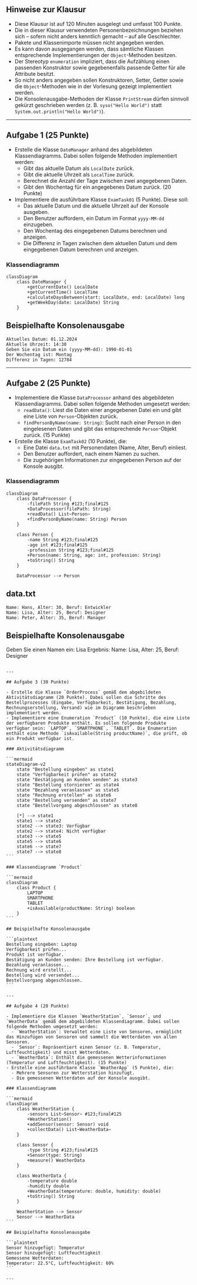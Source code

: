 ## Hinweise zur Klausur

- Diese Klausur ist auf 120 Minuten ausgelegt und umfasst 100 Punkte.
- Die in dieser Klausur verwendeten Personenbezeichnungen beziehen sich – sofern nicht anders kenntlich gemacht – auf alle Geschlechter.
- Pakete und Klassenimporte müssen nicht angegeben werden.
- Es kann davon ausgegangen werden, dass sämtliche Klassen entsprechende Implementierungen der `Object`-Methoden besitzen.
- Der Stereotyp `enumeration` impliziert, dass die Aufzählung einen passenden Konstruktor sowie gegebenenfalls passende Getter für alle Attribute besitzt.
- So nicht anders angegeben sollen Konstruktoren, Setter, Getter sowie die `Object`-Methoden wie in der Vorlesung gezeigt implementiert werden.
- Die Konsolenausgabe-Methoden der Klasse `PrintStream` dürfen sinnvoll gekürzt geschrieben werden (z. B. `syso("Hello World")` statt `System.out.println("Hello World")`).

---

## Aufgabe 1 (25 Punkte)

- Erstelle die Klasse `DateManager` anhand des abgebildeten Klassendiagramms. Dabei sollen folgende Methoden implementiert werden:
  - Gibt das aktuelle Datum als `LocalDate` zurück.
  - Gibt die aktuelle Uhrzeit als `LocalTime` zurück.
  - Berechnet die Anzahl der Tage zwischen zwei angegebenen Daten.
  - Gibt den Wochentag für ein angegebenes Datum zurück. (20 Punkte)
- Implementiere die ausführbare Klasse `ExamTask01` (5 Punkte). Diese soll:
  - Das aktuelle Datum und die aktuelle Uhrzeit auf der Konsole ausgeben.
  - Den Benutzer auffordern, ein Datum im Format `yyyy-MM-dd` einzugeben.
  - Den Wochentag des eingegebenen Datums berechnen und anzeigen.
  - Die Differenz in Tagen zwischen dem aktuellen Datum und dem eingegebenen Datum berechnen und anzeigen.

### Klassendiagramm

```mermaid
classDiagram
    class DateManager {
        +getCurrentDate() LocalDate
        +getCurrentTime() LocalTime
        +calculateDaysBetween(start: LocalDate, end: LocalDate) long
        +getWeekDay(date: LocalDate) String
    }
```

## Beispielhafte Konsolenausgabe

```plaintext
Aktuelles Datum: 01.12.2024
Aktuelle Uhrzeit: 14:30
Geben Sie ein Datum ein (yyyy-MM-dd): 1990-01-01
Der Wochentag ist: Montag
Differenz in Tagen: 12784
```

---

## Aufgabe 2 (25 Punkte)

- Implementiere die Klasse `DataProcessor` anhand des abgebildeten Klassendiagramms. Dabei sollen folgende Methoden umgesetzt werden:
  - `readData()`: Liest die Daten einer angegebenen Datei ein und gibt eine Liste von `Person`-Objekten zurück.
  - `findPersonByName(name: String)`: Sucht nach einer Person in den eingelesenen Daten und gibt das entsprechende `Person`-Objekt zurück. (15 Punkte)
- Erstelle die Klasse `ExamTask02` (10 Punkte), die:
  - Eine Datei `data.txt` mit Personendaten (Name, Alter, Beruf) einliest.
  - Den Benutzer auffordert, nach einem Namen zu suchen.
  - Die zugehörigen Informationen zur eingegebenen Person auf der Konsole ausgibt.

### Klassendiagramm

```mermaid
classDiagram
    class DataProcessor {
        -filePath String #123;final#125
        +DataProcessor(filePath: String)
        +readData() List~Person~
        +findPersonByName(name: String) Person
    }

    class Person {
        -name String #123;final#125
        -age int #123;final#125
        -profession String #123;final#125
        +Person(name: String, age: int, profession: String)
        +toString() String
    }

    DataProcessor --> Person
```

## data.txt

```plaintext
Name: Hans, Alter: 30, Beruf: Entwickler
Name: Lisa, Alter: 25, Beruf: Designer
Name: Peter, Alter: 35, Beruf: Manager
```

## Beispielhafte Konsolenausgabe

Geben Sie einen Namen ein: Lisa
Ergebnis: Name: Lisa, Alter: 25, Beruf: Designer

````

---

## Aufgabe 3 (30 Punkte)

- Erstelle die Klasse `OrderProcess` gemäß dem abgebildeten Aktivitätsdiagramm (20 Punkte). Dabei sollen die Schritte des Bestellprozesses (Eingabe, Verfügbarkeit, Bestätigung, Bezahlung, Rechnungserstellung, Versand) wie im Diagramm beschrieben implementiert werden.
- Implementiere eine Enumeration `Product` (10 Punkte), die eine Liste der verfügbaren Produkte enthält. Es sollen folgende Produkte verfügbar sein: `LAPTOP`, `SMARTPHONE`, `TABLET`. Die Enumeration enthält eine Methode `isAvailable(String productName)`, die prüft, ob ein Produkt verfügbar ist.

### Aktivitätsdiagramm

```mermaid
stateDiagram-v2
    state "Bestellung eingeben" as state1
    state "Verfügbarkeit prüfen" as state2
    state "Bestätigung an Kunden senden" as state3
    state "Bestellung stornieren" as state4
    state "Bezahlung veranlassen" as state5
    state "Rechnung erstellen" as state6
    state "Bestellung versenden" as state7
    state "Bestellvorgang abgeschlossen" as state8

    [*] --> state1
    state1 --> state2
    state2 --> state3: Verfügbar
    state2 --> state4: Nicht verfügbar
    state3 --> state5
    state5 --> state6
    state6 --> state7
    state7 --> state8
```

### Klassendiagramm `Product`

```mermaid
classDiagram
    class Product {
        LAPTOP
        SMARTPHONE
        TABLET
        +isAvailable(productName: String) boolean
    }
```

## Beispielhafte Konsolenausgabe

```plaintext
Bestellung eingeben: Laptop
Verfügbarkeit prüfen...
Produkt ist verfügbar.
Bestätigung an Kunden senden: Ihre Bestellung ist verfügbar.
Bezahlung veranlassen...
Rechnung wird erstellt...
Bestellung wird versendet...
Bestellvorgang abgeschlossen.
```

---

## Aufgabe 4 (20 Punkte)

- Implementiere die Klassen `WeatherStation`, `Sensor`, und `WeatherData` gemäß dem abgebildeten Klassendiagramm. Dabei sollen folgende Methoden umgesetzt werden:
  - `WeatherStation`: Verwaltet eine Liste von Sensoren, ermöglicht das Hinzufügen von Sensoren und sammelt die Wetterdaten von allen Sensoren.
  - `Sensor`: Repräsentiert einen Sensor (z. B. Temperatur, Luftfeuchtigkeit) und misst Wetterdaten.
  - `WeatherData`: Enthält die gemessenen Wetterinformationen (Temperatur und Luftfeuchtigkeit). (15 Punkte)
- Erstelle eine ausführbare Klasse `WeatherApp` (5 Punkte), die:
  - Mehrere Sensoren zur Wetterstation hinzufügt.
  - Die gemessenen Wetterdaten auf der Konsole ausgibt.

### Klassendiagramm

```mermaid
classDiagram
    class WeatherStation {
        -sensors List~Sensor~ #123;final#125
        +WeatherStation()
        +addSensor(sensor: Sensor) void
        +collectData() List~WeatherData~
    }

    class Sensor {
        -type String #123;final#125
        +Sensor(type: String)
        +measure() WeatherData
    }

    class WeatherData {
        -temperature double
        -humidity double
        +WeatherData(temperature: double, humidity: double)
        +toString() String
    }

    WeatherStation --> Sensor
    Sensor --> WeatherData
```

## Beispielhafte Konsolenausgabe

```plaintext
Sensor hinzugefügt: Temperatur
Sensor hinzugefügt: Luftfeuchtigkeit
Gemessene Wetterdaten:
Temperatur: 22.5°C, Luftfeuchtigkeit: 60%
```

---
````

